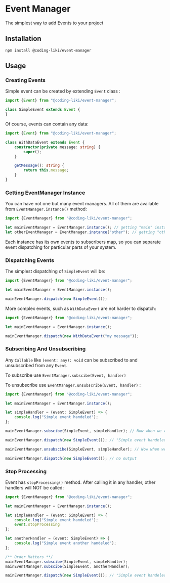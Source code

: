 # Event Manager

The simplest way to add Events to your project

## Installation

```shell
npm install @coding-liki/event-manager
```

## Usage

### Creating Events

Simple event can be created by extending ``Event`` class :

```ts
import {Event} from "@coding-liki/event-manager";

class SimpleEvent extends Event {
}
```

Of course, events can contain any data:

```ts
import {Event} from "@coding-liki/event-manager";

class WithDataEvent extends Event {
    constructor(private message: string) {
        super();
    }

    getMessage(): string {
        return this.message;
    }
}
```

### Getting EventManager Instance

You can have not one but many event managers. All of them are available from ``EventManager.instance()`` method:

```ts
import {EventManager} from "@coding-liki/event-manager";

let mainEventManager = EventManager.instance(); // getting "main" instance
let otherEventManager = EventManager.instance("other"); // getting "other" instance
```

Each instance has its own events to subscribers map, so you can separate event dispatching for particular parts of your
system.

### Dispatching Events

The simplest dispatching of ``SimpleEvent`` will be:

```ts
import {EventManager} from "@coding-liki/event-manager";

let mainEventManager = EventManager.instance();

mainEventManager.dispatch(new SimpleEvent());
```

More complex events, such as ``WithDataEvent`` are not harder to dispatch:

```ts
import {EventManager} from "@coding-liki/event-manager";

let mainEventManager = EventManager.instance();

mainEventManager.dispatch(new WithDataEvent("my message"));
```

### Subscribing And Unsubscribing

Any ``Callable`` like ``(event: any): void``  can be subscribed to and unsubscribed from any ``Event``.

To subscribe use ``EventManager.subscibe(Event, handler)``

To unsubscribe use ``EventManager.unsubscribe(Event, handler)`` :

```ts
import {EventManager} from "@coding-liki/event-manager";

let mainEventManager = EventManager.instance();

let simpleHandler = (event: SimpleEvent) => {
    console.log("Simple event handeled");
};

mainEventManager.subscibe(SimpleEvent, simpleHandler); // Now when we will dispatch SimpleEvent, this simpleHandler will be called 

mainEventManager.dispatch(new SimpleEvent()); // "Simple event handeled"

mainEventManager.unsubscibe(SimpleEvent, simpleHandler); // Now when we will dispatch SimpleEvent, this simpleHandler will NOT be called 

mainEventManager.dispatch(new SimpleEvent()); // no output

```

### Stop Processing

Event has ``stopProcessing()`` method. After calling it in any handler, other handlers will NOT be called:

```ts
import {EventManager} from "@coding-liki/event-manager";

let mainEventManager = EventManager.instance();

let simpleHandler = (event: SimpleEvent) => {
    console.log("Simple event handeled");
    event.stopProcessing
};

let anotherHandler = (event: SimpleEvent) => {
    console.log("Simple event another handeled");
};

/** Order Matters **/
mainEventManager.subscibe(SimpleEvent, simpleHandler);
mainEventManager.subscibe(SimpleEvent, anotherHandler);

mainEventManager.dispatch(new SimpleEvent()); // "Simple event handeled". anotherHandler will not be called.
```